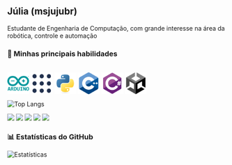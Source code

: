 ## Júlia (msjujubr)
  Estudante de Engenharia de Computação, com grande interesse na área da robótica, controle e automação

### 🚀 Minhas principais habilidades

<div style="display: inline_block"><br>
  <img align="center" alt="Arduino" height="50" src="https://github.com/devicons/devicon/blob/master/icons/arduino/arduino-original-wordmark.svg">
  <img align="center" alt="ROS" height="50" src="https://github.com/devicons/devicon/blob/master/icons/ros/ros-original.svg">
  <img align="center" alt="Python" height="50" src="https://raw.githubusercontent.com/devicons/devicon/master/icons/python/python-original.svg">
  <img align="center" alt="CPP" height="50" src="https://github.com/devicons/devicon/blob/master/icons/cplusplus/cplusplus-original.svg"> 
  <img align="center" alt="Csharp" height="50" src="https://github.com/devicons/devicon/blob/master/icons/csharp/csharp-original.svg">
  <img align="center" alt="Unity" height="50" src="https://github.com/devicons/devicon/blob/master/icons/unity/unity-original.svg"
</div>

![Top Langs](https://github-readme-stats.vercel.app/api/top-langs/?username=msjujubr&layout=compact&theme=radical)

<div> 
  <a href="https://www.youtube.com/@msjujubr" target="_blank"><img src="https://img.shields.io/badge/YouTube-FF0000?style=for-the-badge&logo=youtube&logoColor=white" target="_blank"></a>
  <a href="https://instagram.com/msjujubr" target="_blank"><img src="https://img.shields.io/badge/-Instagram-%23E4405F?style=for-the-badge&logo=instagram&logoColor=white" target="_blank"></a>
 	<a href="https://www.twitch.tv/msjujubr" target="_blank"><img src="https://img.shields.io/badge/Twitch-9146FF?style=for-the-badge&logo=twitch&logoColor=white" target="_blank"></a>
  <a href = "mailto:juliamourasouza10@gmail.com"><img src="https://img.shields.io/badge/-Gmail-%23333?style=for-the-badge&logo=gmail&logoColor=white" target="_blank"></a>
  <a href="https://www.linkedin.com/in/msjujubr/" target="_blank"><img src="https://img.shields.io/badge/-LinkedIn-%230077B5?style=for-the-badge&logo=linkedin&logoColor=white" target="_blank"></a>
</div>

 ### 📊 Estatísticas do GitHub
![Estatísticas](https://github-readme-stats.vercel.app/api?username=msjujubr&show_icons=true&theme=radical)

